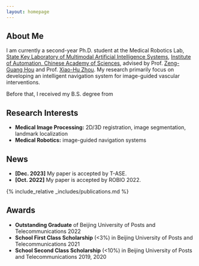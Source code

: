 ```yaml
---
layout: homepage
---
```


## About Me

I am currently a second-year Ph.D. student at the Medical Robotics Lab, [State Key Laboratory of Multimodal Artificial Intelligence Systems](http://mais.ia.ac.cn/), [Institute of Automation, Chinese Academy of Sciences](http://english.ia.cas.cn/), advised by Prof. [Zeng-Guang Hou](https://people.ucas.ac.cn/~houzengguang) and Prof. [Xiao-Hu Zhou](https://people.ucas.edu.cn/~xhz). My research primarily focus on developing an intelligent navigation system for image-guided vascular interventions.

Before that, I received my B.S. degree from 

## Research Interests

- **Medical Image Processing:** 2D/3D registration, image segmentation, landmark localization
- **Medical Robotics:** image-guided navigation systems

## News

- **[Dec. 2023]** My paper is accepted by T-ASE.
- **[Oct. 2022]** My paper is accepted by ROBIO 2022.

{% include_relative _includes/publications.md %}

## Awards

- **Outstanding Graduate** of Beijing University of Posts and Telecommunications 2022
- **School First Class Scholarship** (<3%) in Beijing University of Posts and Telecommunications 2021
- **School Second Class Scholarship** (<10%) in Beijing University of Posts and Telecommunications 2019, 2020
